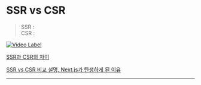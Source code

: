 # SSR vs CSR

> SSR :   
> CSR : 

[![Video Label](http://img.youtube.com/vi/5W72UHb-9iI/0.jpg)](https://youtu.be/5W72UHb-9iI)

[SSR과 CSR의 차이](https://proglish.tistory.com/216)

[SSR vs CSR 비교 설명, Next.js가 탄생하게 된 이유](https://www.sarah-note.com/%ED%81%B4%EB%A1%A0%EC%BD%94%EB%94%A9/posting2/)

***
